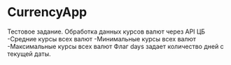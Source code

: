 # CurrencyApp
Тестовое задание. Обработка данных курсов валют через API ЦБ
-Средние курсы всех валют
-Минимальные курсы всех валют
-Максимальные курсы всех валют
Флаг days задает количество дней с текущей даты.
